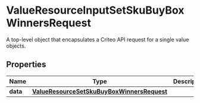 

# ValueResourceInputSetSkuBuyBoxWinnersRequest

A top-level object that encapsulates a Criteo API request for a single value objects.

## Properties

| Name | Type | Description | Notes |
|------------ | ------------- | ------------- | -------------|
|**data** | [**ValueResourceSetSkuBuyBoxWinnersRequest**](ValueResourceSetSkuBuyBoxWinnersRequest.md) |  |  [optional] |



